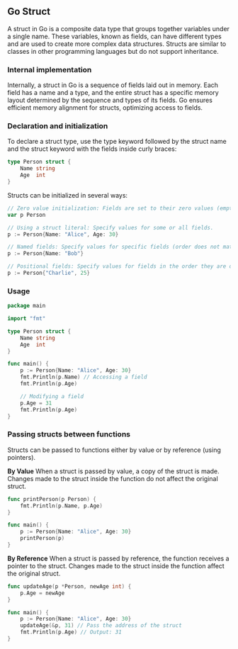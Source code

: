 ## Go Struct

A struct in Go is a composite data type that groups together variables under a single name. These variables, known as fields, can have different types and are used to create more complex data structures. Structs are similar to classes in other programming languages but do not support inheritance.

### Internal implementation

Internally, a struct in Go is a sequence of fields laid out in memory. Each field has a name and a type, and the entire struct has a specific memory layout determined by the sequence and types of its fields. Go ensures efficient memory alignment for structs, optimizing access to fields.

### Declaration and initialization

To declare a struct type, use the type keyword followed by the struct name and the struct keyword with the fields inside curly braces:

```go
type Person struct {
    Name string
    Age  int
}
```

Structs can be initialized in several ways:

```go
// Zero value initialization: Fields are set to their zero values (empty string for string, 0 for int, etc.).
var p Person

// Using a struct literal: Specify values for some or all fields.
p := Person{Name: "Alice", Age: 30}

// Named fields: Specify values for specific fields (order does not matter).
p := Person{Name: "Bob"}

// Positional fields: Specify values for fields in the order they are declared.
p := Person{"Charlie", 25}
```

### Usage

```go
package main

import "fmt"

type Person struct {
    Name string
    Age  int
}

func main() {
    p := Person{Name: "Alice", Age: 30}
    fmt.Println(p.Name) // Accessing a field
    fmt.Println(p.Age)

    // Modifying a field
    p.Age = 31
    fmt.Println(p.Age)
}
```

### Passing structs between functions

Structs can be passed to functions either by value or by reference (using pointers).

**By Value**
When a struct is passed by value, a copy of the struct is made. Changes made to the struct inside the function do not affect the original struct.

```go
func printPerson(p Person) {
    fmt.Println(p.Name, p.Age)
}

func main() {
    p := Person{Name: "Alice", Age: 30}
    printPerson(p)
}
```

**By Reference**
When a struct is passed by reference, the function receives a pointer to the struct. Changes made to the struct inside the function affect the original struct.

```go
func updateAge(p *Person, newAge int) {
    p.Age = newAge
}

func main() {
    p := Person{Name: "Alice", Age: 30}
    updateAge(&p, 31) // Pass the address of the struct
    fmt.Println(p.Age) // Output: 31
}
```
